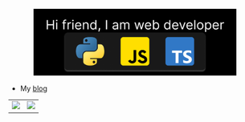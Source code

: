 <p align="middle"><img src="https://github.com/MindBreakerGM/MindBreakerGM/blob/main/greeting.png?raw=true" width="80%"/></p>
<ul>
  <li>My <a href="https://rss212.xyz/">blog</a></li>
</ul>
<p align="middle">
  <table>
      <tr>
        <td>
          <img  style="max-width: 100%;" src="https://github-readme-stats.vercel.app/api?username=MindBreakerGM&show_icons=true&hide_border=true&theme=aura_dark"/>
          </td>
          <td>
            <img  style="max-width: 100%;" src="https://github-readme-stats.vercel.app/api/top-langs/?hide_border=true&username=MindBreakerGM"/>
          </td>
      </tr>
  </table>
<p>
